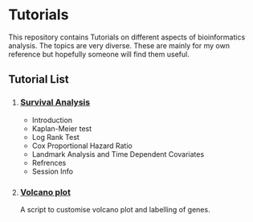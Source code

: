 # Tutorials

This repository contains Tutorials on different aspects of bioinformatics analysis. The topics are very diverse. These are mainly for my own reference but hopefully someone will find them useful.

## Tutorial List

1. ### [Survival Analysis](./Survival%20Analysis/README.md)
    - Introduction
    - Kaplan-Meier test
    - Log Rank Test
    - Cox Proportional Hazard Ratio
    - Landmark Analysis and Time Dependent Covariates
    - Refrences
    - Session Info

2. ### [Volcano plot](./volcanoPlot/README.md)
   A script to customise volcano plot and labelling of genes.
   
	
